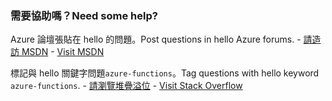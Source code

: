 ### <a name="need-some-help"></a><span data-ttu-id="24d62-101">需要協助嗎？</span><span class="sxs-lookup"><span data-stu-id="24d62-101">Need some help?</span></span>
<span data-ttu-id="24d62-102">Azure 論壇張貼在 hello 的問題。</span><span class="sxs-lookup"><span data-stu-id="24d62-102">Post questions in hello Azure forums.</span></span><span data-ttu-id="24d62-103"> - [請造訪 MSDN](http://go.microsoft.com/fwlink/?LinkId=780719)</span><span class="sxs-lookup"><span data-stu-id="24d62-103"> - [Visit MSDN](http://go.microsoft.com/fwlink/?LinkId=780719)</span></span>

<span data-ttu-id="24d62-104">標記與 hello 關鍵字問題`azure-functions`。</span><span class="sxs-lookup"><span data-stu-id="24d62-104">Tag questions with hello keyword `azure-functions`.</span></span><span data-ttu-id="24d62-105"> - [請瀏覽堆疊溢位](http://stackoverflow.com/questions/tagged/azure-functions)</span><span class="sxs-lookup"><span data-stu-id="24d62-105"> - [Visit Stack Overflow](http://stackoverflow.com/questions/tagged/azure-functions)</span></span>

